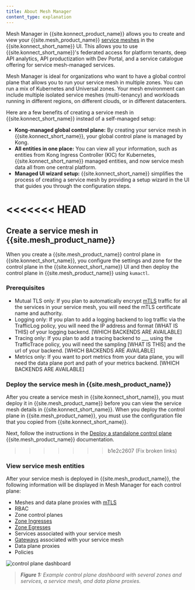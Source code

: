 ```yaml
---
title: About Mesh Manager
content_type: explanation
---
```


Mesh Manager in {{site.konnect_product_name}} allows you to create and view your {{site.mesh_product_name}} [service meshes](/mesh/latest/introduction/what-is-a-service-mesh/) in the {{site.konnect_short_name}} UI. This allows you to use {{site.konnect_short_name}}'s federated access for platform tenants, deep API analytics, API productization with Dev Portal, and a service catalogue offering for service mesh-managed services.  

Mesh Manager is ideal for organizations who want to have a global control plane that allows you to run your service mesh in multiple zones. You can run a mix of Kubernetes and Universal zones. Your mesh environment can include multiple isolated service meshes (multi-tenancy) and workloads running in different regions, on different clouds, or in different datacenters.

Here are a few benefits of creating a service mesh in {{site.konnect_short_name}} instead of a self-managed setup:

* **Kong-managed global control plane:** By creating your service mesh in {{site.konnect_short_name}}, your global control plane is managed by Kong. 
* **All entities in one place:** You can view all your information, such as entities from Kong Ingress Controller (KIC) for Kubernetes, {{site.konnect_short_name}} managed entities, and now service mesh data all from one central platform. 
* **Managed UI wizard setup:** {{site.konnect_short_name}} simplifies the process of creating a service mesh by providing a setup wizard in the UI that guides you through the configuration steps. 

<<<<<<< HEAD
=======
## Create a service mesh in {{site.mesh_product_name}}

When you create a {{site.mesh_product_name}} control plane in {{site.konnect_short_name}}, you configure the settings and zone for the control plane in the {{site.konnect_short_name}} UI and then deploy the control plane in {{site.mesh_product_name}} using `kumactl`. 

### Prerequisites

* Mutual TLS only: If you plan to automatically encrypt [mTLS](/mesh/latest/policies/mutual-tls/) traffic for all the services in your service mesh, you will need the mTLS certificate name and authority.
* Logging only: If you plan to add a logging backend to log traffic via the TrafficLog policy, you will need the IP address and format (WHAT IS THIS) of your logging backend. [WHICH BACKENDS ARE AVAILABLE]
* Tracing only: If you plan to add a tracing backend to ___ using the TrafficTrace policy, you will need the sampling [WHAT IS THIS] and the url of your backend. [WHICH BACKENDS ARE AVAILABLE]
* Metrics only: If you want to port metrics from your data plane, you will need the data plane port and path of your metrics backend. [WHICH BACKENDS ARE AVAILABLE]

### Deploy the service mesh in {{site.mesh_product_name}}

After you create a service mesh in {{site.konnect_short_name}}, you must deploy it in {{site.mesh_product_name}} before you can view the service mesh details in {{site.konnect_short_name}}. When you deploy the control plane in {{site.mesh_product_name}}, you must use the configuration file that you copied from {{site.konnect_short_name}}.

Next, follow the instructions in the [Deploy a standalone control plane](/mesh/latest/production/cp-deployment/stand-alone/) {{site.mesh_product_name}} documentation.

>>>>>>> b1e2c2607 (Fix broken links)
### View service mesh entities

After your service mesh is deployed in {{site.mesh_product_name}}, the following information will be displayed in Mesh Manager for each control plane:

* Meshes and data plane proxies with [mTLS](/mesh/latest/policies/mutual-tls/)
* RBAC
* Zone control planes
* [Zone Ingresses](/mesh/latest/explore/zone-ingress/)
* [Zone Egresses](/mesh/latest/explore/zoneegress/)
* Services associated with your service mesh
* [Gateways](/mesh/latest/explore/gateway/) associated with your service mesh
* Data plane proxies
* Policies

![control plane dashboard](/assets/images/docs/konnect/konnect-control-plane-dashboard.png)
> _**Figure 1:** Example control plane dashboard with several zones and services, a service mesh, and data plane proxies._
